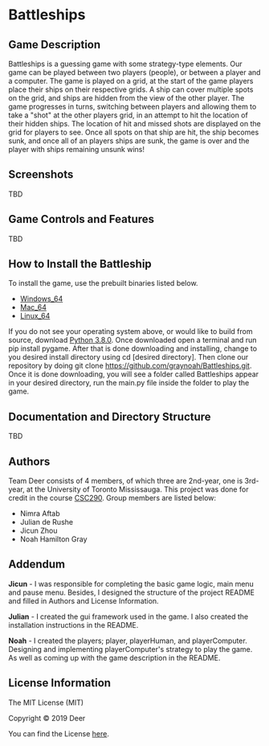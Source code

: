 # Battleships

## Game Description

Battleships is a guessing game with some strategy-type elements. Our game can be played between two players (people), or between a player and a computer. The game is played on a grid, at the start of the game players place their ships on their respective grids. A ship can cover multiple spots on the grid, and ships are hidden from the view of the other player. The game progresses in turns, switching between players and allowing them to take a "shot" at the other players grid, in an attempt to hit the location of their hidden ships. The location of hit and missed shots are displayed on the grid for players to see. Once all spots on that ship are hit, the ship becomes sunk, and once all of an players ships are sunk, the game is over and the player with ships remaining unsunk wins!

## Screenshots

TBD

## Game Controls and Features

TBD

## How to Install the Battleship

To install the game, use the prebuilt binaries listed below.

- [Windows_64](TBD)
- [Mac_64](TBD)
- [Linux_64](TBD)

If you do not see your operating system above, or would like to build from source, download
[Python 3.8.0](https://www.python.org/ftp/python/3.8.0/python-3.8.0.exe). Once downloaded open a terminal and run pip install pygame.
After that is done downloading and installing, change to you desired install directory using cd \[desired directory\]. Then clone our repository by doing git clone https://github.com/graynoah/Battleships.git. Once it is done downloading, you will see a folder called Battleships appear in your desired directory, run the main.py file inside the folder to play the game.

## Documentation and Directory Structure

TBD

## Authors

Team Deer consists of 4 members, of which three are 2nd-year, one is 3rd-year, at the University of Toronto Mississauga.
This project was done for credit in the course [CSC290](https://student.utm.utoronto.ca/calendar/course_detail.pl?Depart=7&Course=CSC290H5).
Group members are listed below:

- Nimra Aftab
- Julian de Rushe
- Jicun Zhou
- Noah Hamilton Gray

## Addendum

**Jicun​** - I was responsible for completing the basic game logic, main menu and pause menu.
Besides, I designed the structure of the project README and filled in Authors and License
Information.

**Julian** - I created the gui framework used in the game. I also created the installation instructions in the README.

**Noah** - I created the players; player, playerHuman, and playerComputer. Designing and implementing playerComputer's strategy to play the game. As well as coming up with the game description in the README.

## License Information

The MIT License (MIT)

Copyright © 2019 Deer

You can find the License [here](https://github.com/graynoah/Battleships/blob/master/LICENSE).
